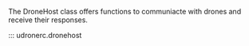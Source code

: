 The DroneHost class offers functions to communiacte with drones and receive
their responses.

::: udronerc.dronehost
